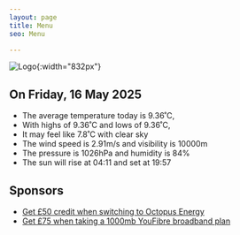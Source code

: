 ```yaml
---
layout: page
title: Menu
seo: Menu

---
```


![Logo](/images/logo.jpg){:width="832px"}

<!-- weather_marker starts -->
## On Friday, 16 May 2025

- The average temperature today is 9.36˚C,
- With highs of 9.36˚C and lows of 9.36˚C,
- It may feel like 7.8˚C with clear sky
- The wind speed is 2.91m/s and visibility is 10000m
- The pressure is 1026hPa and humidity is 84%
- The sun will rise at 04:11 and set at 19:57

<!-- weather_marker ends -->

## Sponsors

- [Get £50 credit when switching to Octopus Energy](https://bit.ly/3oD1nnS)
- [Get £75 when taking a 1000mb YouFibre broadband plan](https://aklam.io/91zWhU?)
